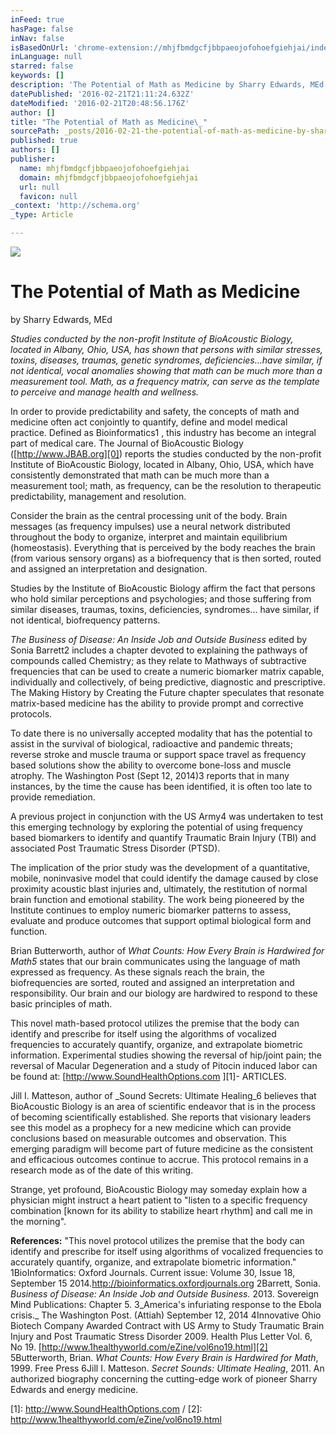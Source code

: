 ```yaml
---
inFeed: true
hasPage: false
inNav: false
isBasedOnUrl: 'chrome-extension://mhjfbmdgcfjbbpaeojofohoefgiehjai/index-material.html'
inLanguage: null
starred: false
keywords: []
description: 'The Potential of Math as Medicine by Sharry Edwards, MEd  Studies conducted by the non-profit Institute of BioAcoustic Biology, located in Albany, Ohio,  USA, h'
datePublished: '2016-02-21T21:11:24.632Z'
dateModified: '2016-02-21T20:48:56.176Z'
author: []
title: "The Potential of Math as Medicine\_"
sourcePath: _posts/2016-02-21-the-potential-of-math-as-medicine-by-sharry-edwards-med-st.md
published: true
authors: []
publisher:
  name: mhjfbmdgcfjbbpaeojofohoefgiehjai
  domain: mhjfbmdgcfjbbpaeojofohoefgiehjai
  url: null
  favicon: null
_context: 'http://schema.org'
_type: Article

---
```

![](https://the-grid-user-content.s3-us-west-2.amazonaws.com/b4ad3c5e-2fa2-4e5c-ba8f-4f38c3289e10.jpg)

# The Potential of Math as Medicine 

by Sharry Edwards, MEd 

_Studies conducted by the non-profit Institute of BioAcoustic Biology, located in Albany, Ohio, USA, has shown that persons with similar stresses, toxins, diseases, traumas, genetic syndromes, deficiencies...have similar, if not identical, vocal anomalies showing that math can be much more than a measurement tool. Math, as a frequency matrix, can serve as the template to perceive and manage health and wellness._

In order to provide predictability and safety, the concepts of math and medicine often act conjointly to quantify, define and model medical practice. Defined as Bioinformatics1 , this industry has become an integral part of medical care. The Journal of BioAcoustic Biology ([http://www.JBAB.org][0]) reports the studies conducted by the non-profit Institute of BioAcoustic Biology, located in Albany, Ohio, USA, which have consistently demonstrated that math can be much more than a measurement tool; math, as frequency, can be the resolution to therapeutic predictability, management and resolution. 

Consider the brain as the central processing unit of the body. Brain messages (as frequency impulses) use a neural network distributed throughout the body to organize, interpret and maintain equilibrium (homeostasis). Everything that is perceived by the body reaches the brain (from various sensory organs) as a biofrequency that is then sorted, routed and assigned an interpretation and designation. 

Studies by the Institute of BioAcoustic Biology affirm the fact that persons who hold similar perceptions and psychologies; and those suffering from similar diseases, traumas, toxins, deficiencies, syndromes... have similar, if not identical, biofrequency patterns. 

_The Business of Disease: An Inside Job and Outside Business_ edited by Sonia Barrett2 includes a chapter devoted to explaining the pathways of compounds called Chemistry; as they relate to Mathways of subtractive frequencies that can be used to create a numeric biomarker matrix capable, individually and collectively, of being predictive, diagnostic and prescriptive. The Making History by Creating the Future chapter speculates that resonate matrix-based medicine has the ability to provide prompt and corrective protocols. 

To date there is no universally accepted modality that has the potential to assist in the survival of biological, radioactive and pandemic threats; reverse stroke and muscle trauma or support space travel as frequency based solutions show the ability to overcome bone-loss and muscle atrophy. The Washington Post (Sept 12, 2014)3 reports that in many instances, by the time the cause has been identified, it is often too late to provide remediation. 

A previous project in conjunction with the US Army4 was undertaken to test this emerging technology by exploring the potential of using frequency based biomarkers to identify and quantify Traumatic Brain Injury (TBI) and associated Post Traumatic Stress Disorder (PTSD).

The implication of the prior study was the development of a quantitative, mobile, noninvasive model that could identify the damage caused by close proximity acoustic blast injuries and, ultimately, the restitution of normal brain function and emotional stability. The work being pioneered by the Institute continues to employ numeric biomarker patterns to assess, evaluate and produce outcomes that support optimal biological form and function. 

Brian Butterworth, author of _What Counts: How Every Brain is Hardwired for Math5_ states that our brain communicates using the language of math expressed as frequency. As these signals reach the brain, the biofrequencies are sorted, routed and assigned an interpretation and responsibility. Our brain and our biology are hardwired to respond to these basic principles of math. 

This novel math-based protocol utilizes the premise that the body can identify and prescribe for itself using the algorithms of vocalized frequencies to accurately quantify, organize, and extrapolate biometric information. Experimental studies showing the reversal of hip/joint pain; the reversal of Macular Degeneration and a study of Pitocin induced labor can be found at: [http://www.SoundHealthOptions.com ][1]- ARTICLES. 

Jill I. Matteson, author of _Sound Secrets: Ultimate Healing_6 believes that BioAcoustic Biology is an area of scientific endeavor that is in the process of becoming scientifically established. She reports that visionary leaders see this model as a prophecy for a new medicine which can provide conclusions based on measurable outcomes and observation. This emerging paradigm will become part of future medicine as the consistent and efficacious outcomes continue to accrue. This protocol remains in a research mode as of the date of this writing. 

Strange, yet profound, BioAcoustic Biology may someday explain how a physician might instruct a heart patient to "listen to a specific frequency combination \[known for its ability to stabilize heart rhythm\] and call me in the morning".

**References:** "This novel protocol utilizes the premise that the body can identify and prescribe for itself using algorithms of vocalized frequencies to accurately quantify, organize, and extrapolate biometric information." 1BioInformatics: Oxford Journals. Current issue: Volume 30, Issue 18, September 15 2014.http://bioinformatics.oxfordjournals.org 2Barrett, Sonia. _Business of Disease: An Inside Job and Outside Business._ 2013\. Sovereign Mind Publications: Chapter 5\. 3_America's infuriating response to the Ebola crisis._ The Washington Post. (Attiah) September 12, 2014 4Innovative Ohio Biotech Company Awarded Contract with US Army to Study Traumatic Brain Injury and Post Traumatic Stress Disorder 2009\. Health Plus Letter Vol. 6, No 19\. [http://www.1healthyworld.com/eZine/vol6no19.html][2] 5Butterworth, Brian. _What Counts: How Every Brain is Hardwired for Math_, 1999\. Free Press 6Jill I. Matteson. _Secret Sounds: Ultimate Healing_, 2011\. An authorized biography concerning the cutting-edge work of pioneer Sharry Edwards and energy medicine.

[0]: http://www.JBAB.org/
[1]: http://www.SoundHealthOptions.com /
[2]: http://www.1healthyworld.com/eZine/vol6no19.html